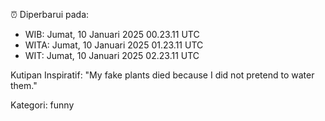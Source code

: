 ⏰ Diperbarui pada:
- WIB: Jumat, 10 Januari 2025 00.23.11 UTC
- WITA: Jumat, 10 Januari 2025 01.23.11 UTC
- WIT: Jumat, 10 Januari 2025 02.23.11 UTC

Kutipan Inspiratif:
"My fake plants died because I did not pretend to water them."


Kategori: funny

